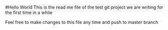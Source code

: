 #Hello World
This is the read me file of the test git project we are writing for the first time in a while

Feel free to make changes to this file any time and push to master branch